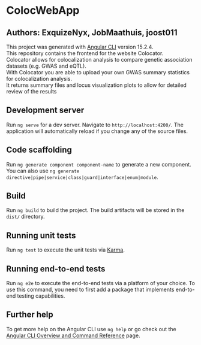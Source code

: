 # ColocWebApp
Authors: ExquizeNyx, JobMaathuis, joost011
---
This project was generated with [Angular CLI](https://github.com/angular/angular-cli) version 15.2.4. <br>
This repository contains the frontend for the website Colocator. <br>
Colocator allows for colocalization analysis to compare genetic association datasets (e.g. GWAS and eQTL). <br>
With Colocator you are able to upload your own GWAS summary statistics for colocalization analysis. <br> 
It returns summary files and locus visualization plots to allow for detailed review of the results

## Development server

Run `ng serve` for a dev server. Navigate to `http://localhost:4200/`. The application will automatically reload if you change any of the source files.

## Code scaffolding

Run `ng generate component component-name` to generate a new component. You can also use `ng generate directive|pipe|service|class|guard|interface|enum|module`.

## Build

Run `ng build` to build the project. The build artifacts will be stored in the `dist/` directory.

## Running unit tests

Run `ng test` to execute the unit tests via [Karma](https://karma-runner.github.io).

## Running end-to-end tests

Run `ng e2e` to execute the end-to-end tests via a platform of your choice. To use this command, you need to first add a package that implements end-to-end testing capabilities.

## Further help

To get more help on the Angular CLI use `ng help` or go check out the [Angular CLI Overview and Command Reference](https://angular.io/cli) page.
